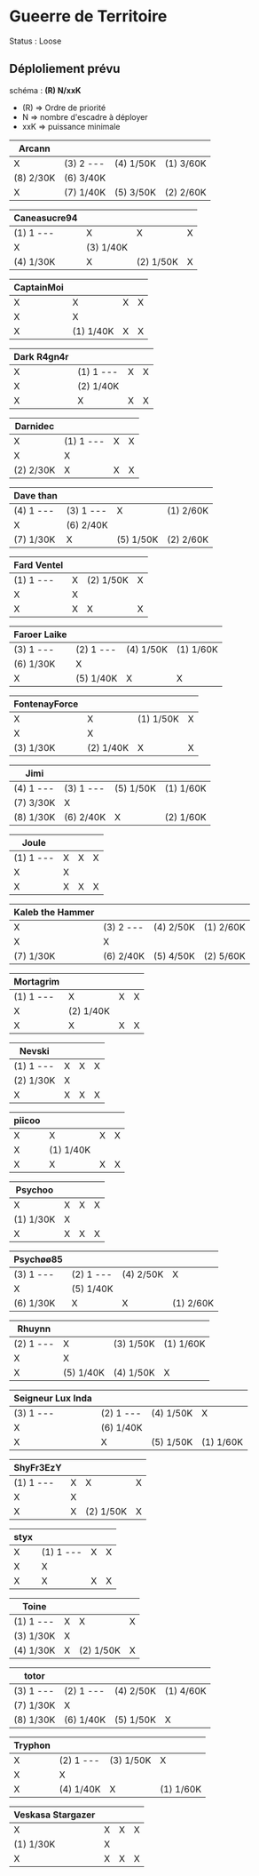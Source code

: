 # Gueerre de Territoire

Status : Loose

## Déploliement prévu 


schéma : **(R) N/xxK**

* (R) => Ordre de priorité
* N => nombre d'escadre à déployer
* xxK => puissance minimale


| Arcann | | | |
|---|---|---|---| 
| X | (3) 2 --- | (4) 1/50K | (1) 3/60K
| (8) 2/30K | (6) 3/40K
| X | (7) 1/40K | (5) 3/50K | (2) 2/60K

| Caneasucre94 | | | |
|---|---|---|---|
| (1) 1 --- | X | X | X 
| X | (3) 1/40K
| (4) 1/30K | X | (2) 1/50K | X 

| CaptainMoi | | | |
|---|---|---|---| 
| X | X | X | X 
| X | X 
| X | (1) 1/40K | X | X 

| Dark R4gn4r | | | |
|---|---|---|---|
| X | (1) 1 --- | X | X 
| X | (2) 1/40K
| X | X | X | X 

| Darnidec | | | |
|---|---|---|---| 
| X | (1) 1 --- | X | X 
| X | X 
| (2) 2/30K | X | X | X 

| Dave than | | | |
|---|---|---|---|
| (4) 1 --- | (3) 1 --- | X | (1) 2/60K
| X | (6) 2/40K
| (7) 1/30K | X | (5) 1/50K | (2) 2/60K

| Fard Ventel | | | |
|---|---|---|---|
| (1) 1 --- | X | (2) 1/50K | X 
| X | X 
| X | X | X | X 

| Faroer Laike | | | |
|---|---|---|---| 
| (3) 1 --- | (2) 1 --- | (4) 1/50K | (1) 1/60K
| (6) 1/30K | X 
| X | (5) 1/40K | X | X 

| FontenayForce | | | |
|---|---|---|---| 
| X | X | (1) 1/50K | X 
| X | X 
| (3) 1/30K | (2) 1/40K | X | X 

| Jimi | | | |
|---|---|---|---| 
| (4) 1 --- | (3) 1 --- | (5) 1/50K | (1) 1/60K
| (7) 3/30K | X 
| (8) 1/30K | (6) 2/40K | X | (2) 1/60K

| Joule | | | |
|---|---|---|---|
| (1) 1 --- | X | X | X 
| X | X 
| X | X | X | X 

| Kaleb the Hammer | | | |
|---|---|---|---|
| X | (3) 2 --- | (4) 2/50K | (1) 2/60K
| X | X 
| (7) 1/30K | (6) 2/40K | (5) 4/50K | (2) 5/60K

| Mortagrim | | | |
|---|---|---|---|
| (1) 1 --- | X | X | X 
| X | (2) 1/40K
| X | X | X | X 

| Nevski | | | |
|---|---|---|---|
| (1) 1 --- | X | X | X 
| (2) 1/30K | X 
| X | X | X | X 

| piicoo | | | |
|---|---|---|---|
| X | X | X | X 
| X | (1) 1/40K
| X | X | X | X 

| Psychoo | | | |
|---|---|---|---|
| X | X | X | X 
| (1) 1/30K | X 
| X | X | X | X 

| Psychøø85 | | | |
|---|---|---|---|
| (3) 1 --- | (2) 1 --- | (4) 2/50K | X 
| X | (5) 1/40K
| (6) 1/30K | X | X | (1) 2/60K

| Rhuynn | | | |
|---|---|---|---|
| (2) 1 --- | X | (3) 1/50K | (1) 1/60K
| X | X 
| X | (5) 1/40K | (4) 1/50K | X 

| Seigneur Lux Inda | | | |
|---|---|---|---|
| (3) 1 --- | (2) 1 --- | (4) 1/50K | X 
| X | (6) 1/40K
| X | X | (5) 1/50K | (1) 1/60K

| ShyFr3EzY | | | |
|---|---|---|---|
| (1) 1 --- | X | X | X 
| X | X 
| X | X | (2) 1/50K | X 

| styx | | | |
|---|---|---|---|
| X | (1) 1 --- | X | X 
| X | X 
| X | X | X | X 

| Toine | | | |
|---|---|---|---|
| (1) 1 --- | X | X | X 
| (3) 1/30K | X 
| (4) 1/30K | X | (2) 1/50K | X 

| totor | | | |
|---|---|---|---|
| (3) 1 --- | (2) 1 --- | (4) 2/50K | (1) 4/60K
| (7) 1/30K | X 
| (8) 1/30K | (6) 1/40K | (5) 1/50K | X 

| Tryphon | | | |
|---|---|---|---|
| X | (2) 1 --- | (3) 1/50K | X 
| X | X 
| X | (4) 1/40K | X | (1) 1/60K

| Veskasa Stargazer | | | |
|---|---|---|---|
| X | X | X | X 
| (1) 1/30K | X 
| X | X | X | X 
